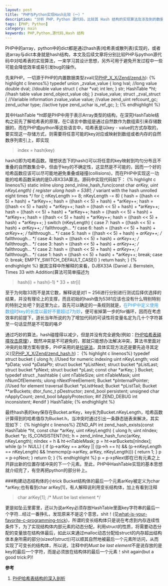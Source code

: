```yaml
---
layout: post
title: "PHP与Python实现Hash比较（一）"
description: "分析 PHP、Python 源代码，比较其 Hash 结构的实现算法及涉及到的数据结构。"
tags: [PHP; Python]
category: main
keywords: PHP,Python,源代码,Hash 结构
---
```


PHP中的array，python中的dict都是通过hash表(哈希表或散列表)实现的，或者说array与dict本身就是hash结构，本文及后续文章将分别比较PHP与python源代码中对哈希表的实现算法，一来学习其设计思想，另外可用于避免开发过程中一些可能会降低效率或易引发bug的操作。

先来PHP。一切源于PHP的内置数据类型zval(见[PHP_X_X/Zend/zend.h](http://lxr.php.net/xref/PHP_5_4/Zend/zend.h)):
{% highlight c linenos%}
typedef union _zvalue_value {
    long lval;                  //long value
    double dval;                //double value
    struct {
        char *val;
        int len;
    } str;
    HashTable *ht;              //hash table value
    zend_object_value obj;
} zvalue_value;
struct _zval_struct {
    //Variable information
    zvalue_value value;     //value
    zend_uint refcount_gc;
    zend_uchar type;    //active type
    zend_uchar is_ref_gc;
};
{% endhighlight %}

其中HashTable \*ht即是PHP中用于表示Array类型的结构，在深究HashTable结构之前先了解哈希表的原理，在C语言中数组是通过自然数作为数组索引来存储数据的，而在PHP或python等这些语言中，哈希表是以key - value的方式存取的，要实现这一存储方式，则需要将任意可能的key对应或映射到数组或者内存的自然数序列索引上，即实现

>index = hash(key)

hash()即为哈希函数。理想状态下的hash()可以将任意的key映射到均匀分布且不重叠的自然数集合中，但由于key的不确定性，这显然是不可能的，因而一个好的哈希函数应该可以尽可能地避免重叠或碰撞(collisions)，而在PHP中实现这一功能的哈希函数采纳的是DJBX33A算法。源码中实现代码如下：
{% highlight c linenos%}
static inline ulong zend_inline_hash_func(const char *arKey, uint nKeyLength)
{
    register ulong hash = 5381;
    /* variant with the hash unrolled eight times */
    for (; nKeyLength >= 8; nKeyLength -= 8) {
        hash = ((hash << 5) + hash) + *arKey++;
        hash = ((hash << 5) + hash) + *arKey++;
        hash = ((hash << 5) + hash) + *arKey++;
        hash = ((hash << 5) + hash) + *arKey++;
        hash = ((hash << 5) + hash) + *arKey++;
        hash = ((hash << 5) + hash) + *arKey++;
        hash = ((hash << 5) + hash) + *arKey++;
        hash = ((hash << 5) + hash) + *arKey++;
    }
    switch (nKeyLength) {
        case 7: hash = ((hash << 5) + hash) + *arKey++; /* fallthrough... */
        case 6: hash = ((hash << 5) + hash) + *arKey++; /* fallthrough... */
        case 5: hash = ((hash << 5) + hash) + *arKey++; /* fallthrough... */
        case 4: hash = ((hash << 5) + hash) + *arKey++; /* fallthrough... */
        case 3: hash = ((hash << 5) + hash) + *arKey++; /* fallthrough... */
        case 2: hash = ((hash << 5) + hash) + *arKey++; /* fallthrough... */
        case 1: hash = ((hash << 5) + hash) + *arKey++; break;
        case 0: break;
EMPTY_SWITCH_DEFAULT_CASE()
    }
    return hash;
}
{% endhighlight %}
据其注释中所解释的来看，DJBX33A (Daniel J. Bernstein, Times 33 with Addition)算法可简单描述为

> hash(i) = hash(i-1) * 33 + str[i]

至于为何取33而不是其它数，解释说是对1 ~ 256进行分别进行测试后择优选择的结果，并没有理论上的支撑，而且初始的hash值为5381应该也没有什么特别特别的特别之处吧？到这里为止，首先可以确定的一条规则就是，<span style="color: #3498db">在PHP中定义使用数组时key的长度以最好不要超过7为妙</span>，便可省掉第一步的for循环，因而在考虑效率的前提下，道长当年所说的为了增加代码的可读性将变量名定为几十个字符甚至一句话显然是不可取的咯:P

通过巧妙的算法，hash碰撞得以减少，但是并没有完全避免(例如：[PHP哈希表碰撞攻击原理](http://blog.codinglabs.org/articles/hash-collisions-attack-on-php.html)），既然冲突是不可避免的，那就只能想办法解决冲突，算法书里面对冲突的处理方案有很多，PHP采用的是[拉链法](http://www.nowamagic.net/academy/detail/3008060g)，具体实现方法还是要先追寻其定义(见[PHP_X_X/Zend/zend_hash.h](http://lxr.php.net/xref/PHP_5_4/Zend/zend_hash.h))：
{% highlight c linenos%}
typedef struct bucket {
    ulong h;                        //Used for numeric indexing
    uint nKeyLength;
    void *pData;
    void *pDataPtr;
    struct bucket *pListNext;
    struct bucket *pListLast;
    struct bucket *pNext;
    struct bucket *pLast;
    const char *arKey;
} Bucket;
typedef struct _hashtable {
    uint nTableSize;
    uint nTableMask;
    uint nNumOfElements;
    ulong nNextFreeElement;
    Bucket *pInternalPointer;   //Used for element traversal
    Bucket *pListHead;
    Bucket *pListTail;
    Bucket **arBuckets;
    dtor_func_t pDestructor;
    zend_bool persistent;
    unsigned char nApplyCount;
    zend_bool bApplyProtection;
#if ZEND_DEBUG
    int inconsistent;
#endif
} HashTable;
{% endhighlight %}

最终hash表的key保存在Bucket.arKey，key长为Bucket.nKeyLength，哈希函数计算得到的哈希值存为Bucket.h，当冲突时通过引出一条静态链表来解决，其实现如下：
{% highlight c linenos%}
ZEND_API int zend_hash_exists(const HashTable *ht, const char *arKey, uint nKeyLength)
{
    ulong h;
    uint nIndex;
    Bucket *p;
    IS_CONSISTENT(ht);
    h = zend_inline_hash_func(arKey, nKeyLength);
    nIndex = h & ht->nTableMask;
    p = ht->arBuckets[nIndex];
    while (p != NULL) {
        if (p->arKey == arKey ||
            ((p->h == h) && (p->nKeyLength == nKeyLength) 
            && !memcmp(p->arKey, arKey, nKeyLength))) {
                return 1;
        }
        p = p->pNext;
    }
    return 0;
}
{% endhighlight %}
p = p->pNext即在已有元素之上开辟出新的位置存储冲突的下一个元素。至此，PHP中HashTable实现的基本思想就介绍完了，有空再把python的部分补上。

###构建动态结构体的小trick
Bucket结构体的最后一个元素arKey被定义为char *arKey;也有看到char arKey[1]，有人解释说利用变长结构体，加上有看到注释

> char arKey[1]; /\* Must be last element \*/

更是如坠云里雾里，还以为说arKey必须存放HashTable里面key字符串的最后一个字符…经过一番挣扎，发现原来不是这个意思，shit！(见[what-is-your-favorite-c-programming-trick](http://stackoverflow.com/questions/599365/what-is-your-favorite-c-programming-trick))，所谓的变长结构体只是说在考虑到内存连续性条件下，为了实现结构体内部元素的动态分配，利用struct的性质，将需要动态分配的变量放在结构体最后，如此以来通过malloc动态分配给struct的内存超出结构体本身所需的部分(sizeof(struct))可以顺其自然地被最后一个元素所访问，从而实现了可变长的结构体，所以说，注释中的*Must be last element*不是说存放的是key的最后一个字符，而是必须放在结构体的最后一个元素！shit again(but a good trick:P)!


**参考**

1. [PHP哈希表结构的深入剖析](http://www.nowamagic.net/academy/detail/1201011)
